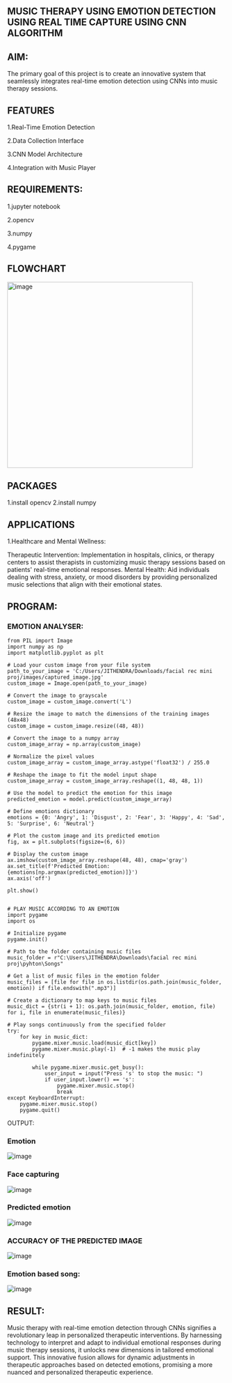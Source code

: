 ## MUSIC THERAPY USING EMOTION DETECTION USING REAL TIME CAPTURE USING CNN ALGORITHM
## AIM:
The primary goal of this project is to create an innovative system that seamlessly integrates real-time emotion detection using CNNs into music therapy sessions.

## FEATURES
1.Real-Time Emotion Detection

2.Data Collection Interface

3.CNN Model Architecture

4.Integration with Music Player

## REQUIREMENTS:
1.jupyter notebook

2.opencv

3.numpy

4.pygame

## FLOWCHART
<img width="427" alt="image" src="https://github.com/vasanthkumarch/music-therapy-using-emotion-detection-by-cnn-algorithm/assets/36288975/e7976383-995d-45da-9475-c73bbd09c409">


## PACKAGES
1.install opencv 2.install numpy

## APPLICATIONS 
1.Healthcare and Mental Wellness:

Therapeutic Intervention: Implementation in hospitals, clinics, or therapy centers to assist therapists in customizing music therapy sessions based on patients' real-time emotional responses. Mental Health: Aid individuals dealing with stress, anxiety, or mood disorders by providing personalized music selections that align with their emotional states.

## PROGRAM:
### EMOTION ANALYSER:
```
from PIL import Image
import numpy as np
import matplotlib.pyplot as plt

# Load your custom image from your file system
path_to_your_image = 'C:/Users/JITHENDRA/Downloads/facial rec mini proj/images/captured_image.jpg'
custom_image = Image.open(path_to_your_image)

# Convert the image to grayscale 
custom_image = custom_image.convert('L')

# Resize the image to match the dimensions of the training images (48x48)
custom_image = custom_image.resize((48, 48))

# Convert the image to a numpy array
custom_image_array = np.array(custom_image)

# Normalize the pixel values
custom_image_array = custom_image_array.astype('float32') / 255.0

# Reshape the image to fit the model input shape
custom_image_array = custom_image_array.reshape((1, 48, 48, 1))

# Use the model to predict the emotion for this image
predicted_emotion = model.predict(custom_image_array)

# Define emotions dictionary 
emotions = {0: 'Angry', 1: 'Disgust', 2: 'Fear', 3: 'Happy', 4: 'Sad', 5: 'Surprise', 6: 'Neutral'}

# Plot the custom image and its predicted emotion
fig, ax = plt.subplots(figsize=(6, 6))

# Display the custom image
ax.imshow(custom_image_array.reshape(48, 48), cmap='gray')
ax.set_title(f'Predicted Emotion: {emotions[np.argmax(predicted_emotion)]}')
ax.axis('off')

plt.show()


# PLAY MUSIC ACCORDING TO AN EMOTION
import pygame
import os

# Initialize pygame
pygame.init()

# Path to the folder containing music files
music_folder = r"C:\Users\JITHENDRA\Downloads\facial rec mini proj\pyhton\Songs"

# Get a list of music files in the emotion folder
music_files = [file for file in os.listdir(os.path.join(music_folder, emotion)) if file.endswith(".mp3")]

# Create a dictionary to map keys to music files
music_dict = {str(i + 1): os.path.join(music_folder, emotion, file) for i, file in enumerate(music_files)}

# Play songs continuously from the specified folder
try:
    for key in music_dict:
        pygame.mixer.music.load(music_dict[key])
        pygame.mixer.music.play(-1)  # -1 makes the music play indefinitely

        while pygame.mixer.music.get_busy():
            user_input = input("Press 's' to stop the music: ")
            if user_input.lower() == 's':
                pygame.mixer.music.stop()
                break
except KeyboardInterrupt:
    pygame.mixer.music.stop()
    pygame.quit()
```
OUTPUT:
### Emotion
![image](https://github.com/vasanthkumarch/music-therapy-using-emotion-detection-by-cnn-algorithm/assets/36288975/77b4f03c-03ba-4a33-b6d7-ba4ae95422a9)


### Face capturing
![image](https://github.com/vasanthkumarch/music-therapy-using-emotion-detection-by-cnn-algorithm/assets/36288975/5f293e60-b57b-406d-bfb6-faa3b380878b)

### Predicted emotion
![image](https://github.com/vasanthkumarch/music-therapy-using-emotion-detection-by-cnn-algorithm/assets/36288975/0a1cb02e-48b7-45ca-a78f-eddaedbed329)

### ACCURACY OF THE PREDICTED IMAGE
![image](https://github.com/vasanthkumarch/music-therapy-using-emotion-detection-by-cnn-algorithm/assets/36288975/50af0cee-eb9e-4da4-87f2-9e89b527b25e)

### Emotion based song:
![image](https://github.com/vasanthkumarch/music-therapy-using-emotion-detection-by-cnn-algorithm/assets/36288975/bc940d02-668c-4611-8efe-f5862133e398)


## RESULT:
Music therapy with real-time emotion detection through CNNs signifies a revolutionary leap in personalized therapeutic interventions. By harnessing technology to interpret and adapt to individual emotional responses during music therapy sessions, it unlocks new dimensions in tailored emotional support. This innovative fusion allows for dynamic adjustments in therapeutic approaches based on detected emotions, promising a more nuanced and personalized therapeutic experience.
